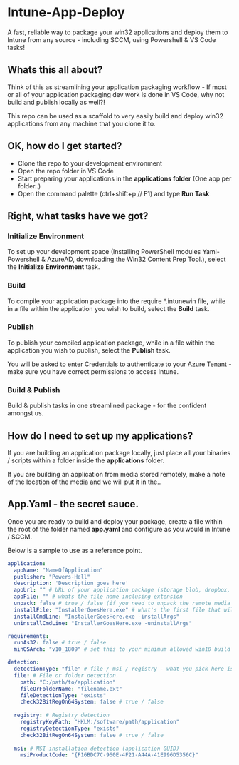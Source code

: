 # Intune-App-Deploy

A fast, reliable way to package your win32 applications and deploy them to Intune from any source - including SCCM, using Powershell & VS Code tasks!

## Whats this all about?

Think of this as streamlining your application packaging workflow - If most or all of your application packaging dev work is done in VS Code, why not build and publish locally as well?!

This repo can be used as a scaffold to very easily build and deploy win32 applications from any machine that you clone it to.

## OK, how do I get started?

- Clone the repo to your development environment
- Open the repo folder in VS Code
- Start preparing your applications in the **applications folder** (One app per folder..)
- Open the command palette (ctrl+shift+p // F1) and type **Run Task**

## Right, what tasks have we got?

### Initialize Environment

To set up your development space (Installing PowerShell modules Yaml-Powershell & AzureAD, downloading the Win32 Content Prep Tool.), select the **Initialize Environment** task.

### Build

To compile your application package into the require *.intunewin file, while in a file within the application you wish to build, select the **Build** task.

### Publish

To publish your compiled application package, while in a file within the application you wish to publish, select the **Publish** task.

You will be asked to enter Credentials to authenticate to your Azure Tenant - make sure you have correct permissions to access Intune.

### Build & Publish

Build & publish tasks in one streamlined package - for the confident amongst us.

## How do I need to set up my applications?

If you are building an application package locally, just place all your binaries / scripts within a folder inside the **applications** folder.

If you are building an application from media stored remotely, make a note of the location of the media and we will put it in the..


## App.Yaml - the secret sauce.

Once you are ready to build and deploy your package, create a file within the root of the folder named **app.yaml** and configure as you would in Intune / SCCM.

Below is a sample to use as a reference point.

``` yaml
application:
  appName: "NameOfApplication"
  publisher: "Powers-Hell"
  description: 'Description goes here'
  appUrl: "" # URL of your application package (storage blob, dropbox, whatever)
  appFile: "" # whats the file name inclusing extension
  unpack: false # true / false (if you need to unpack the remote media set to true, otherwise set to false)
  installFile: "InstallerGoesHere.exe" # what's the first file that will trigger the install (setup.exe, setup.msi, setup.ps1 etc)
  installCmdLine: "InstallerGoesHere.exe -installArgs"
  uninstallCmdLine: "InstallerGoesHere.exe -uninstallArgs"

requirements:
  runAs32: false # true / false
  minOSArch: "v10_1809" # set this to your minimum allowed win10 build

detection:
  detectionType: "file" # file / msi / registry - what you pick here is what detection method will be bundled into your application.
  file: # File or folder detection.
    path: "C:/path/to/application"
    fileOrFolderName: "filename.ext"
    fileDetectionType: "exists"
    check32BitRegOn64System: false # true / false
  
  registry: # Registry detection
    registryKeyPath: "HKLM:/software/path/application"
    registryDetectionType: "exists"
    check32BitRegOn64System: false # true / false
  
  msi: # MSI installation detection (application GUID)
    msiProductCode: "{F16BDC7C-960E-4F21-A44A-41E996D5356C}"
```